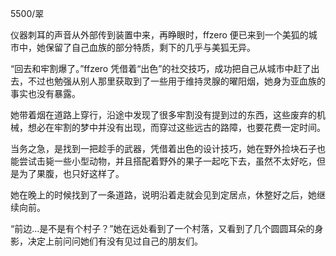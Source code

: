 5500/翠

仪器刺耳的声音从外部传到装置中来，再睁眼时，ffzero 便已来到一个美狐的城市中，她保留了自己血族的部分特质，剩下的几乎与美狐无异。

“回去和牢割爆了。”ffzero 凭借着“出色”的社交技巧，成功把自己从城市中赶了出去，不过也勉强从别人那里获取到了一些用于维持灵腺的曜阳烟，她身为亚血族的事实也没有暴露。

她带着烟在道路上穿行，沿途中发现了很多牢割没有提到过的东西，这些废弃的机械，想必在牢割的梦中并没有出现，而穿过这些远古的路障，也要花费一定时间。

当务之急，是找到一把趁手的武器，凭借着出色的设计技巧，她在野外捡块石子也能尝试击毙一些小型动物，并且搭配着野外的果子一起吃下去，虽然不太好吃，但是为了果腹，也只好这样了。

她在晚上的时候找到了一条道路，说明沿着走就会见到定居点，休整好之后，她继续向前。

“前边...是不是有个村子？”她在远处看到了一个村落，又看到了几个圆圆耳朵的身影，决定上前问问她们有没有见过自己的朋友们。